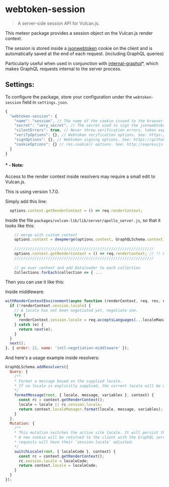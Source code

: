 # webtoken-session

> A server-side session API for Vulcan.js.

This meteor package provides a session object on the Vulcan.js render context. 

The session is stored inside a [jsonwebtoken](https://jwt.io/) cookie on the client and is automatically saved at the end of each request. (including GraphQL queries)

Particularly useful when used in conjunction with [internal-graphql](https://gist.github.com/voodooattack/c4f7a261ea189ffb1894e9cb5e018587)*, which makes GraphQL requests internal to the server process. 

## Settings:

To configure the package, store your configuration under the `webtoken-session` field in `settings.json`.

```js
{
  "webtoken-session": {
    "name": "session", // The name of the cookie issued to the browser.
    "secret": "very_secret", // The secret used to sign the jsonwebtoken.
    "silentErrors": true, // Never throw verification errors, token expiry errors are never thrown in both cases.  
    "verifyOptions": {}, // Webtoken verification options. See: https://github.com/auth0/node-jsonwebtoken#jwtverifytoken-secretorpublickey-options-callback 
    "signOptions": {}, // Webtoken signing options. See: https://github.com/auth0/node-jsonwebtoken#jwtsignpayload-secretorprivatekey-options-callback
    "cookieOptions": {} // res.cookie() options. See: http://expressjs.com/en/api.html#res.cookie
  }
}
```

#### * - Note:

Access to the render context inside resolvers may require a small edit to Vulcan.js. 

This is using version 1.7.0.

Simply add this line:
```js
  options.context.getRenderContext = () => req.renderContext;
```
Inside the file `packages/vulcan-lib/lib/server/apollo_server.js`, so that it looks like this:

```js
    // merge with custom context
    options.context = deepmerge(options.context, GraphQLSchema.context);
    
    //////////////////////////////////////////////////////////////
    options.context.getRenderContext = () => req.renderContext; // !! Provide access to the render context. !!
    //////////////////////////////////////////////////////////////
    
    // go over context and add Dataloader to each collection
    Collections.forEach(collection => { ...
```

Then you can use it like this:

Inside middleware:
```js
withRenderContextEnvironment(async function (renderContext, req, res, next) {
  if (!renderContext.session.locale) {
    // A locale has not been negotiated yet, negotiate one.
    try {
      renderContext.session.locale = req.acceptsLanguages(...localeManager.availableLocales);
    } catch (e) {
      return next(e);
    }
  }
  next();
}, { order: 22, name: 'intl-negotiation-middleware' });
```
And here's a usage example inside resolvers:
```js
GraphQLSchema.addResolvers({
  Query: {
    /**
    * Format a message based on the supplied locale.
    * If no locale is explicitly supplied, the current locale will be used.
    */
    formatMessage(root, { locale, message, variables }, context) {
      const rc = context.getRenderContext();
      locale = locale || rc.session.locale;
      return context.localeManager.format(locale, message, variables);
    }
  },
  Mutation: {
    /**
    * This mutation switches the active site locale. It will persist the new locale in the session object.
    * A new cookie will be returned to the client with the GraphQL server's response, and all subsequent 
    * requests will have their `session.locale` adjusted.
    */
    switchLocale(root, { localeCode }, context) {
      const rc = context.getRenderContext();
      rc.session.locale = localeCode;
      return context.locale = localeCode;
    }
  }
});
```
